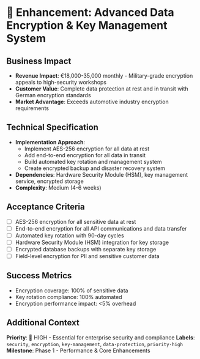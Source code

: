 # 🎯 Enhancement: Advanced Data Encryption & Key Management System

## Business Impact
- **Revenue Impact**: €18,000-35,000 monthly - Military-grade encryption appeals to high-security workshops
- **Customer Value**: Complete data protection at rest and in transit with German encryption standards
- **Market Advantage**: Exceeds automotive industry encryption requirements

## Technical Specification
- **Implementation Approach**: 
  - Implement AES-256 encryption for all data at rest
  - Add end-to-end encryption for all data in transit
  - Build automated key rotation and management system
  - Create encrypted backup and disaster recovery system
- **Dependencies**: Hardware Security Module (HSM), key management service, encrypted storage
- **Complexity**: Medium (4-6 weeks)

## Acceptance Criteria
- [ ] AES-256 encryption for all sensitive data at rest
- [ ] End-to-end encryption for all API communications and data transfer
- [ ] Automated key rotation with 90-day cycles
- [ ] Hardware Security Module (HSM) integration for key storage
- [ ] Encrypted database backups with separate key storage
- [ ] Field-level encryption for PII and sensitive customer data

## Success Metrics
- Encryption coverage: 100% of sensitive data
- Key rotation compliance: 100% automated
- Encryption performance impact: <5% overhead

## Additional Context
**Priority**: 🔴 HIGH - Essential for enterprise security and compliance
**Labels**: `security`, `encryption`, `key-management`, `data-protection`, `priority-high`
**Milestone**: Phase 1 - Performance & Core Enhancements